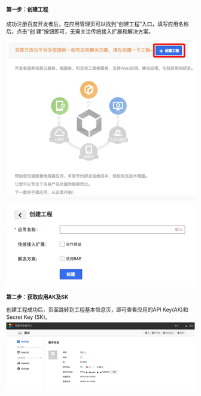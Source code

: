 **第一步：创建工程 **

成功注册百度开发者后，在应用管理页可以找到“创建工程”入口，填写应用名称后，点击“创 建”按钮即可，无需关注传统接入扩展和解决方案。

![](/assets/createapp.png)

![](/assets/createapppage.png)

**第二步：获取应用AK及SK**

创建工程成功后，页面跳转到工程基本信息页，即可查看应用的API Key\(AK\)和Secret Key \(SK\)。   ![](/assets/aksk.png)

